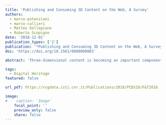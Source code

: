 ```yaml
---
title: 'Publishing and Consuming 3D Content on the Web, A Survey'
authors:
  - marco-potenziani
  - marco-callieri
  - Matteo Dellepiane
  - Roberto Scopigno
date: '2018-12-01'
publication_types: ['2']
publication: '*Publishing and Consuming 3D Content on the Web, A Survey*'
doi: 'https://doi.org/10.1561/0600000083'

abstract: 'Three-dimensional content is becoming an important component of the World Wide Web environment. From the advent of WebGL to the present, a wide number of solutions have been developed (including libraries, middleware, and applications), encouraging the establishment of 3D data as online media of practical use. The fast development of 3D technologies and related web-based resources makes it difficult to identify and properly understand the current trends and open issues. Starting from these premises, this survey analyzes the state of the art of 3D web publishing, reviews the possibilities provided by the major current approaches, proposes a categorization of the features supported by existing solutions, and cross-maps these with the requirements of a few main application domains. The results of this analysis should help in defining the technical characteristics needed to build efficient and effective 3D data presentation, taking into account the application contexts.'

tags:
  - Digital Heritage
featured: false

url_pdf: https://vcgdata.isti.cnr.it/Publications/2018/PCDS18/F&T2018 (Plain) - Publishing and Consuming 3D Content on the Web, A Survey.pdf

image:
#    caption: 'Image'
    focal_point: ''
    preview_only: false
    share: false
---
```

